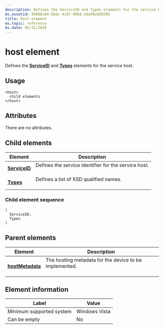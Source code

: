 ```yaml
---
description: Defines the ServiceID and Types elements for the service host.
ms.assetid: 95066c04-5bdc-4c97-98b8-1da9928d9395
title: host element
ms.topic: reference
ms.date: 05/31/2018
---
```


# host element

Defines the [**ServiceID**](serviceid.md) and [**Types**](types.md) elements for the service host.

## Usage

``` syntax
<host>
  child elements
</host>
```

## Attributes

There are no attributes.

## Child elements



| Element                                   | Description                                                                 |
|-------------------------------------------|-----------------------------------------------------------------------------|
| [**ServiceID**](serviceid.md)<br/> | Defines the service identifier for the service host.<br/> <br/> |
| [**Types**](types.md)<br/>         | Defines a list of XSD qualified names.<br/> <br/>               |



### Child element sequence

``` syntax
(
  ServiceID, 
  Types
)
```

## Parent elements



| Element                                         | Description                                                                   |
|-------------------------------------------------|-------------------------------------------------------------------------------|
| [**hostMetadata**](hostmetadata.md)<br/> | The hosting metadata for the device to be implemented.<br/> <br/> |



## Element information



| Label | Value |
|-------------------------------------|---------------|
| Minimum supported system<br/> | Windows Vista |
| Can be empty                        | No            |



 

 




